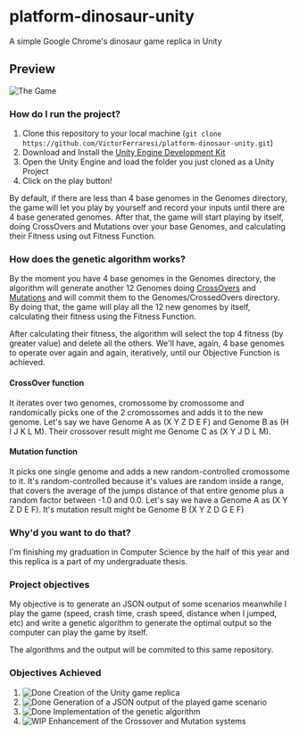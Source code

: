 # platform-dinosaur-unity
A simple Google Chrome's dinosaur game replica in Unity

## Preview
![The Game](https://u.cubeupload.com/victorferraresi/dino.gif)

### How do I run the project?
1. Clone this repository to your local machine (`git clone https://github.com/VictorFerraresi/platform-dinosaur-unity.git`)
2. Download and Install the [Unity Engine Development Kit](https://unity3d.com/pt/get-unity/download)
3. Open the Unity Engine and load the folder you just cloned as a Unity Project
4. Click on the play button!

By default, if there are less than 4 base genomes in the Genomes directory, the game will let you play by yourself and record your inputs until there are 4 base generated genomes. After that, the game will start playing by itself, doing CrossOvers and Mutations over your base Genomes, and calculating their Fitness using out Fitness Function.

### How does the genetic algorithm works?
By the moment you have 4 base genomes in the Genomes directory, the algorithm will generate another 12 Genomes doing [CrossOvers](#crossover-function) and [Mutations](#mutation-function) and will commit them to the Genomes/CrossedOvers directory. By doing that, the game will play all the 12 new genomes by itself, calculating their fitness using the Fitness Function.

After calculating their fitness, the algorithm will select the top 4 fitness (by greater value) and delete all the others. We'll have, again, 4 base genomes to operate over again and again, iteratively, until our Objective Function is achieved.

#### CrossOver function
It iterates over two genomes, cromossome by cromossome and randomically picks one of the 2 cromossomes and adds it to the new genome. Let's say we have Genome A as (X Y Z D E F) and Genome B as (H I J K L M). Their crossover result might me Genome C as (X Y J D L M).

#### Mutation function
It picks one single genome and adds a new random-controlled cromossome to it. It's random-controlled because it's values are random inside a range, that covers the average of the jumps distance of that entire genome plus a random factor between -1.0 and 0.0. Let's say we have a Genome A as (X Y Z D E F). It's mutation result might be Genome B (X Y Z D G E F)

### Why'd you want to do that?
I'm finishing my graduation in Computer Science by the half of this year and this replica is a part of my undergraduate thesis.

### Project objectives

My objective is to generate an JSON output of some scenarios meanwhile I play the game (speed, crash time, crash speed, distance when I jumped, etc) and write a genetic algorithm to generate the optimal output so the computer can play the game by itself.

The algorithms and the output will be commited to this same repository.

### Objectives Achieved
1. ![Done](http://u.cubeupload.com/victorferraresi/icodone.png) Creation of the Unity game replica
2. ![Done](http://u.cubeupload.com/victorferraresi/icodone.png) Generation of a JSON output of the played game scenario
3. ![Done](http://u.cubeupload.com/victorferraresi/icodone.png) Implementation of the genetic algorithm
4. ![WIP](http://u.cubeupload.com/victorferraresi/icowip.png) Enhancement of the Crossover and Mutation systems
